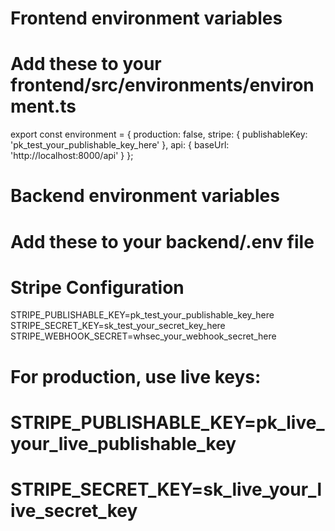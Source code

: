 # Frontend environment variables

# Add these to your frontend/src/environments/environment.ts

export const environment = {
production: false,
stripe: {
publishableKey: 'pk_test_your_publishable_key_here'
},
api: {
baseUrl: 'http://localhost:8000/api'
}
};

# Backend environment variables

# Add these to your backend/.env file

# Stripe Configuration

STRIPE_PUBLISHABLE_KEY=pk_test_your_publishable_key_here
STRIPE_SECRET_KEY=sk_test_your_secret_key_here
STRIPE_WEBHOOK_SECRET=whsec_your_webhook_secret_here

# For production, use live keys:

# STRIPE_PUBLISHABLE_KEY=pk_live_your_live_publishable_key

# STRIPE_SECRET_KEY=sk_live_your_live_secret_key
